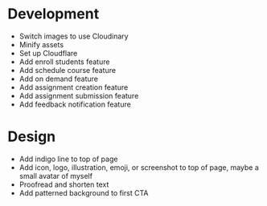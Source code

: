 # Development

-   Switch images to use Cloudinary
-   Minify assets
-   Set up Cloudflare
-   Add enroll students feature
-   Add schedule course feature
-   Add on demand feature
-   Add assignment creation feature
-   Add assignment submission feature
-   Add feedback notification feature

# Design

-   Add indigo line to top of page
-   Add icon, logo, illustration, emoji, or screenshot to top of page, maybe a small avatar of myself
-   Proofread and shorten text
-   Add patterned background to first CTA

